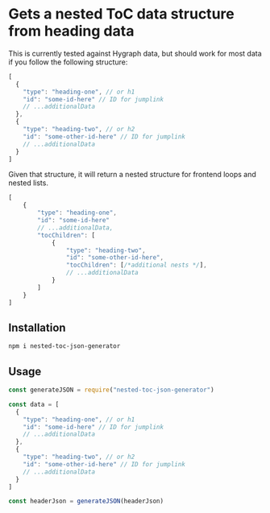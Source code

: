 # Gets a nested ToC data structure from heading data 

This is currently tested against Hygraph data, but should work for most data if you follow the following structure:

```js
[
  {
    "type": "heading-one", // or h1
    "id": "some-id-here" // ID for jumplink
    // ...additionalData
  },
  {
    "type": "heading-two", // or h2
    "id": "some-other-id-here" // ID for jumplink
    // ...additionalData
  }
]
```
Given that structure, it will return a nested structure for frontend loops and nested lists.

```js
[
    {
        "type": "heading-one",
        "id": "some-id-here"
        // ...additionalData,
        "tocChildren": [
            {
                "type": "heading-two",
                "id": "some-other-id-here",
                "tocChildren": [/*additional nests */],
                // ...additionalData
            }
        ]
    }
]
```

## Installation
```bash
npm i nested-toc-json-generator
```

## Usage

```js
const generateJSON = require("nested-toc-json-generator")

const data = [
  {
    "type": "heading-one", // or h1
    "id": "some-id-here" // ID for jumplink
    // ...additionalData
  },
  {
    "type": "heading-two", // or h2
    "id": "some-other-id-here" // ID for jumplink
    // ...additionalData
  }
]

const headerJson = generateJSON(headerJson)

```